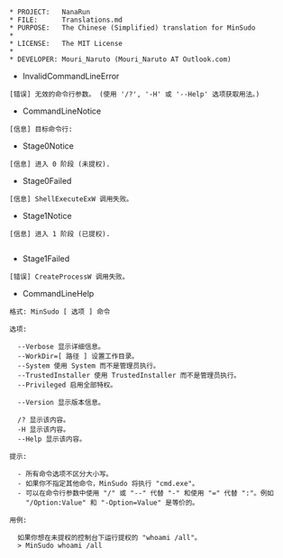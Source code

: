 ﻿```
* PROJECT:   NanaRun
* FILE:      Translations.md
* PURPOSE:   The Chinese (Simplified) translation for MinSudo
*
* LICENSE:   The MIT License
*
* DEVELOPER: Mouri_Naruto (Mouri_Naruto AT Outlook.com)
```

- InvalidCommandLineError
```
[错误] 无效的命令行参数。 (使用 '/?', '-H' 或 '--Help' 选项获取用法。)

```
- CommandLineNotice
```
[信息] 目标命令行: 
```
- Stage0Notice
```
[信息] 进入 0 阶段 (未提权).

```
- Stage0Failed
```
[信息] ShellExecuteExW 调用失败。

```
- Stage1Notice
```
[信息] 进入 1 阶段 (已提权).


```
- Stage1Failed
```
[错误] CreateProcessW 调用失败。

```
- CommandLineHelp
```
格式: MinSudo [ 选项 ] 命令

选项:

  --Verbose 显示详细信息。
  --WorkDir=[ 路径 ] 设置工作目录。
  --System 使用 System 而不是管理员执行。
  --TrustedInstaller 使用 TrustedInstaller 而不是管理员执行。
  --Privileged 启用全部特权。

  --Version 显示版本信息。

  /? 显示该内容。
  -H 显示该内容。
  --Help 显示该内容。

提示:

  - 所有命令选项不区分大小写。
  - 如果你不指定其他命令，MinSudo 将执行 "cmd.exe"。
  - 可以在命令行参数中使用 "/" 或 "--" 代替 "-" 和使用 "=" 代替 ":"。例如
    "/Option:Value" 和 "-Option=Value" 是等价的。

用例:

  如果你想在未提权的控制台下运行提权的 "whoami /all"。
  > MinSudo whoami /all

```
